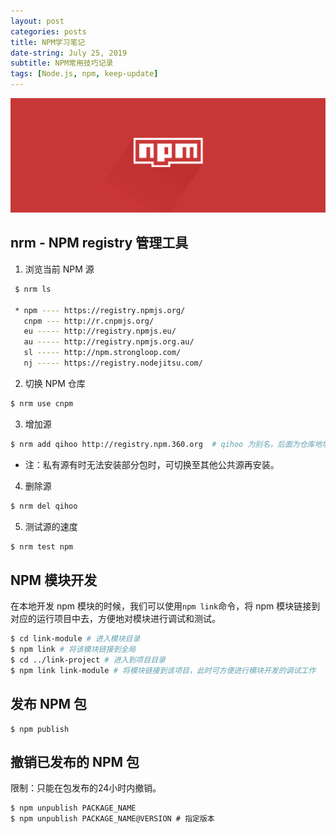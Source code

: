 ```yaml
---
layout: post
categories: posts
title: NPM学习笔记
date-string: July 25, 2019
subtitle: NPM常用技巧记录
tags: [Node.js, npm, keep-update]
---
```

![$cover](/images/npm.png)

## nrm - NPM registry 管理工具

1. 浏览当前 NPM 源

```bash
 $ nrm ls

 * npm ---- https://registry.npmjs.org/
   cnpm --- http://r.cnpmjs.org/
   eu ----- http://registry.npmjs.eu/
   au ----- http://registry.npmjs.org.au/
   sl ----- http://npm.strongloop.com/
   nj ----- https://registry.nodejitsu.com/
```

2. 切换 NPM 仓库

```bash
$ nrm use cnpm 
```

3. 增加源

```bash
$ nrm add qihoo http://registry.npm.360.org  # qihoo 为别名，后面为仓库地址
```

* 注：私有源有时无法安装部分包时，可切换至其他公共源再安装。

4. 删除源

```bash
$ nrm del qihoo
```

5. 测试源的速度

```bash
$ nrm test npm
```



## NPM 模块开发

在本地开发 npm 模块的时候，我们可以使用`npm link`命令，将 npm 模块链接到对应的运行项目中去，方便地对模块进行调试和测试。

```bash
$ cd link-module # 进入模块目录
$ npm link # 将该模块链接到全局
$ cd ../link-project # 进入到项目目录
$ npm link link-module # 将模块链接到该项目，此时可方便进行模块开发的调试工作
```



## 发布 NPM 包

```shell
$ npm publish
```



## 撤销已发布的 NPM 包

限制：只能在包发布的24小时内撤销。

```shell
$ npm unpublish PACKAGE_NAME
$ npm unpublish PACKAGE_NAME@VERSION # 指定版本
```

